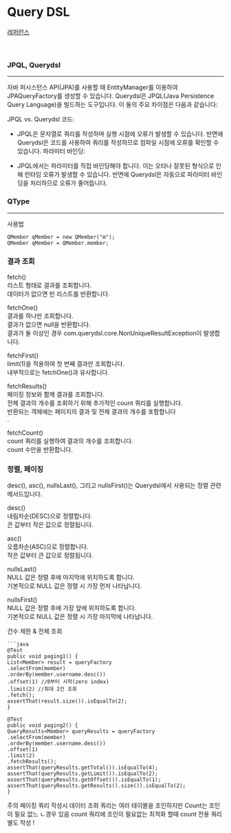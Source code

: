# Query DSL

[레퍼런스](http://querydsl.com/static/querydsl/4.0.1/reference/ko-KR/html_single/)
</br>
</br>
</br>
### JPQL, Querydsl

---
자바 퍼시스턴스 API(JPA)를 사용할 때 EntityManager를 이용하여 JPAQueryFactory를 생성할 수 있습니다. Querydsl은 JPQL(Java Persistence Query Language)을 빌드하는 도구입니다. 이 둘의 주요 차이점은 다음과 같습니다:

JPQL vs. Querydsl 코드:

 - JPQL은 문자열로 쿼리를 작성하며 실행 시점에 오류가 발생할 수 있습니다. 반면에 Querydsl은 코드를 사용하여 쿼리를 작성하므로 컴파일 시점에 오류를 확인할 수 있습니다.
파라미터 바인딩:

 - JPQL에서는 파라미터를 직접 바인딩해야 합니다. 이는 오타나 잘못된 형식으로 인해 런타임 오류가 발생할 수 있습니다. 반면에 Querydsl은 자동으로 파라미터 바인딩을 처리하므로 오류가 줄어듭니다.

### QType
---

사용법
```
QMember qMember = new QMember("m");
QMember qMember = QMember.member;
```

### 결과 조회
fetch() </br>
리스트 형태로 결과를 조회합니다.</br>
데이터가 없으면 빈 리스트를 반환합니다.</br>

fetchOne()</br>
결과를 하나만 조회합니다.</br>
결과가 없으면 null을 반환합니다.</br>
결과가 둘 이상인 경우 com.querydsl.core.NonUniqueResultException이 발생합니다.</br>

fetchFirst()</br>
limit(1)을 적용하여 첫 번째 결과만 조회합니다.</br>
내부적으로는 fetchOne()과 유사합니다.</br>

fetchResults()</br>
페이징 정보와 함께 결과를 조회합니다.</br>
전체 결과의 개수를 조회하기 위해 추가적인 count 쿼리를 실행합니다.</br>
반환되는 객체에는 페이지의 결과 및 전체 결과의 개수를 포함합니다</br>.

fetchCount()</br>
count 쿼리를 실행하여 결과의 개수를 조회합니다.</br>
count 수만을 반환합니다.</br>


### 정렬, 페이징
desc(), asc(), nullsLast(), 그리고 nullsFirst()는 Querydsl에서 사용되는 정렬 관련 메서드입니다. </br>

desc()</br>
내림차순(DESC)으로 정렬합니다.</br>
큰 값부터 작은 값으로 정렬됩니다.</br>

asc()</br>
오름차순(ASC)으로 정렬합니다.</br>
작은 값부터 큰 값으로 정렬됩니다.</br>

nullsLast()</br>
NULL 값은 정렬 후에 마지막에 위치하도록 합니다.</br>
기본적으로 NULL 값은 정렬 시 가장 먼저 나타납니다.</br>

nullsFirst()</br>
NULL 값은 정렬 후에 가장 앞에 위치하도록 합니다.</br>
기본적으로 NULL 값은 정렬 시 가장 마지막에 나타납니다.</br>


건수 제한 & 전체 조회
```
```java
@Test
public void paging1() {
List<Member> result = queryFactory
.selectFrom(member)
.orderBy(member.username.desc())
.offset(1) //0부터 시작(zero index)
.limit(2) //최대 2건 조회
.fetch();
assertThat(result.size()).isEqualTo(2);
}
```

```
@Test
public void paging2() {
QueryResults<Member> queryResults = queryFactory
.selectFrom(member)
.orderBy(member.username.desc())
.offset(1)
.limit(2)
.fetchResults();
assertThat(queryResults.getTotal()).isEqualTo(4);
assertThat(queryResults.getLimit()).isEqualTo(2);
assertThat(queryResults.getOffset()).isEqualTo(1);
assertThat(queryResults.getResults().size()).isEqualTo(2);
}
```
주의 페이징 쿼리 작성시 데이터 조회 쿼리는 여러 테이블을 조인하지만 Count는 조인이 필요 없느 ㄴ경우 있음 count 쿼리에 조인이 필요없는 최적화 할때 count 전용 쿼리 별도 작성 !



